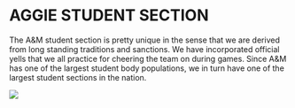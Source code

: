 # AGGIE STUDENT SECTION
The A&M student section is pretty unique in the sense that we are derived from long standing traditions and sanctions.
We have incorporated official yells that we all practice for cheering the team on during games.
Since A&M has one of the largest student body populations, we in turn have one of the largest student sections in the nation.


![](https://en.wikipedia.org/wiki/Texas_A%26M_University_Corps_of_Cadets#/media/File:Corps_of_Cadets_in_Block_T_16_Nov_2019.jpg)
